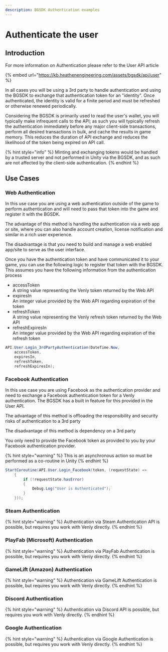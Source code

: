 ```yaml
---
description: BGSDK Authentication examples
---
```


# Authenticate the user

## Introduction

For more information on Authentication please refer to the User API article

{% embed url="https://kb.heathenengineering.com/assets/bgsdk/api/user" %}

In all cases you will be using a 3rd party to handle authentication and using the BGSDK to exchange that authentication token for an "identity". Once authenticated, the identity is valid for a finite period and must be refreshed or otherwise renewed periodically.‌

Considering the BGSDK is primarily used to read the user's wallet, you will typically make infrequent calls to the API; as such you will typically refresh the authentication immediately before any major client-side transactions, perform all desired transactions in bulk, and cache the results in game memory. This reduces the duration of API exchange and reduces the likelihood of the token being expired on API call.

{% hint style="info" %}
Minting and exchanging tokens would be handled by a trusted server and not performed in Unity via the BGSDK, and as such are not affected by the client-side authentication.
{% endhint %}

## Use Cases

### Web Authentication

In this use case you are using a web authentication outside of the game to perform authentication and will need to pass that token into the game and register it with the BGSDK.

The advantage of this method is handling the authentication via a web app or site, where you can also handle account creation, license notification and similar in a rich user experience.&#x20;

The disadvantage is that you need to build and manage a web enabled app/site to serve as the user interface.

Once you have the authentication token and have communicated it to your game, you can use the following logic to register that token with the BGSDK. This assumes you have the following information from the authentication process

* accessToken\
  A string value representing the Venly token returned by the Web API
* expiresIn\
  An integer value provided by the Web API regarding expiration of the token
* refreshToken\
  A string value representing the Venly refresh token returned by the Web API
* refreshExpiresIn\
  An integer value provided by the Web API regarding expiration of the refresh token

```csharp
API.User.Login_3rdPartyAuthentication(DateTime.Now, 
    accessToken,
    expiresIn,
    refreshToken,
    refreshExpiresIn);
```

### Facebook Authentication

In this use case you are using Facebook as the authentication provider and need to exchange a Facebook authentication token for a Venly authentication. The BGSDK has a built in feature for this provided in the User API.

The advantage of this method is offloading the responsibility and security risks of authentication to a 3rd party

The disadvantage of this method is dependency on a 3rd party

You only need to provide the Facebook token as provided to you by your Facebook authentication provider.

{% hint style="warning" %}
This is an asynchronous action so must be performed as a co-routine in Unity
{% endhint %}

```csharp
StartCoroutine(API.User.Login_Facebook(token, (requestState) =>
    {
        if (!requestState.hasError)
        {
            Debug.Log("User is Authenticated");
        }
    }));
```

### Steam Authentication

{% hint style="warning" %}
Authentication via Steam Authentication API is possible, but requires you work with Venly directly.
{% endhint %}

### PlayFab (Microsoft) Authentication

{% hint style="warning" %}
Authentication via PlayFab Authentication is possible, but requires you work with Venly directly.
{% endhint %}

### GameLift (Amazon) Authentication

{% hint style="warning" %}
Authentication via GameLift Authentication is possible, but requires you work with Venly directly.
{% endhint %}

### Discord Authentication

{% hint style="warning" %}
Authentication via Discord API is possible, but requires you work with Venly directly.
{% endhint %}

### Google Authentication

{% hint style="warning" %}
Authentication via Google Authentication is possible, but requires you work with Venly directly.
{% endhint %}
